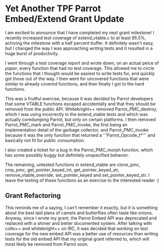 # Yet Another TPF Parrot Embed/Extend Grant Update

I am excited to announce that I have completed my next grant milestone!  I
recently increased test coverage of extend_vtable.c to at least 95.5%, achiving
the milestone with a half percent buffer. It definitely wasn't easy, but I
changed the way I was approaching writing tests and it resulted in a huge burst
of productivity.

I went through a test coverage report and wrote down, on an actual peice of
*paper*, every function that had no test coverage. This allowed me to circle
the functions that I thought would be easiest to write tests for, and quickly
got those out of the way. I then went for uncovered functions that were similar
to already covered functions, and then finally I got to the hard functions.

This was a fruitful exercise, because it was decided by Parrot developers that
some VTABLE functions escaped accidentally and that they should be removed from the public API.
Whiteknight++ removed Parrot_PMC_destroy, which I was using incorrectly in the
extend_vtable tests and which was actually coredumping Parrot, but only on certain
platforms. I then removed Parrot_PMC_mark and Parrot_PMC_invoke, the first being
an implementation detail of the garbage collector, and Parrot_PMC_invoke because
it was the only function that returned a '''Parrot_Opcode_t*''' and basically
not fit for public consumption.

I also created a ticket for a bug in the Parrot_PMC_morph function, which
has some possibly buggy but definitely unspecified behavior.

The remaining, untested functions in extend_vtable are clone_pmc, cmp_pmc,
get_pointer_keyed_int, get_pointer_keyed_str, remove_vtable_override,
set_pointer_keyed and set_pointer_keyed_str. I leave the testing of these
funcitons as an exercise to the interested reader :)

## Grant Refactoring

This reminds me of a saying, I can't remember it exactly, but it is something
about the best laid plans of camels and butterflies often taste like onions.
Anyway, since I wrote my grant, the Parrot Embed API was deprecated and replaced
with a shinier and better documented system. After talking with cotto++ and
whiteknight++ on IRC, it was decided that working on test coverage for the new
embed API was a better use of resources than writing tests for the old embed
API that my original grant referred to, which will most likely be removed from
Parrot soon.
